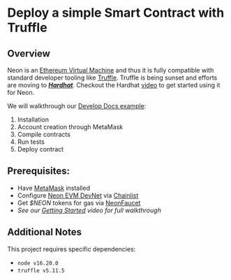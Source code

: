# Deploy a simple Smart Contract with Truffle

## Overview

Neon is an [Ethereum Virtual Machine](https://ethereum.org/en/developers/docs/evm/) and thus it is fully compatible with standard developer tooling like [Truffle](https://trufflesuite.com). Truffle is being sunset and efforts are moving to **_[Hardhat](https://hardhat.org)_**. Checkout the Hardhat [video](https://www.youtube.com/watch?v=EM5_Do9Wlxc) to get started using it for Neon.

We will walkthrough our [Develop Docs example](https://docs.neonfoundation.io/docs/developing/deploy_facilities/using_truffle):

1. Installation
2. Account creation through MetaMask
3. Compile contracts
4. Run tests
5. Deploy contract

## Prerequisites:

- Have [MetaMask](https://metamask.io) installed
- Configure [Neon EVM DevNet](https://chainlist.org/chain/245022926) via [Chainlist](https://chainlist.org)
- Get _$NEON_ tokens for gas via [NeonFaucet](https://neonfaucet.org)
- _See our [Getting Started](https://www.youtube.com/watch?v=1DXnlJsNqX4) video for full walkthrough_

## Additional Notes

This project requires specific dependencies:

- `node v16.20.0`
- `truffle v5.11.5`
